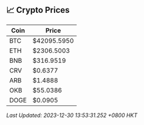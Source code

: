 ## 📈 Crypto Prices

| Coin | Price |
| ---- | ----- |
| BTC | $42095.5950 |
| ETH | $2306.5003 |
| BNB | $316.9519 |
| CRV | $0.6377 |
| ARB | $1.4888 |
| OKB | $55.0386 |
| DOGE | $0.0905 |

_Last Updated: 2023-12-30 13:53:31.252 +0800 HKT_
